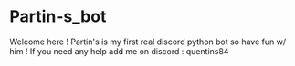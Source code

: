 # Partin-s_bot
Welcome here ! 
Partin's is my first real discord python bot so have fun w/ him !
If you need any help add me on discord : quentins84
